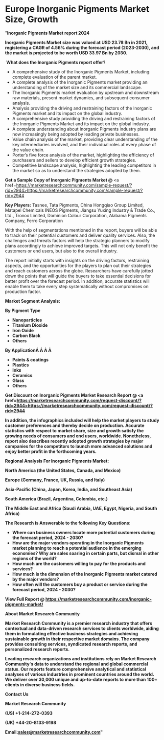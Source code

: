 # Europe Inorganic Pigments Market Size, Growth
"<strong>Inorganic Pigments Market report 2024</strong>

<strong>Inorganic Pigments Market size was valued at USD 23.78 Bn in 2021, registering a CAGR of 4.56% during the forecast period (2023-2030), and the market is projected to be worth USD 33.97 Bn by 2030.</strong>

 <strong><b>What does the Inorganic Pigments report offer?</b></strong>
<ul>
  <li>A comprehensive study of the Inorganic Pigments Market, including complete evaluation of the parent market.</li>
  <li>A complete analysis of the Inorganic Pigments market providing an understanding of the market size and its commercial landscape.</li>
  <li>The Inorganic Pigments market evaluation by upstream and downstream raw materials, present market dynamics, and subsequent consumer analysis.</li>
  <li>Analysis providing the driving and restraining factors of the Inorganic Pigments market and its impact on the global industry.</li>
  <li>A comprehensive study providing the driving and restraining factors of the Inorganic Pigments Market and its impact on the global industry.</li>
  <li>A complete understanding about Inorganic Pigments industry plans are now increasingly being adopted by leading private businesses.</li>
  <li>Value chain analysis of the market, providing clear understanding of the key intermediaries involved, and their individual roles at every phase of the value chain.</li>
  <li>Porter’s five force analysis of the market, highlighting the efficiency of purchasers and sellers to develop efficient growth strategies.</li>
  <li>Competitive landscape analysis, highlighting the leading competitors in the market so as to understand the strategies adopted by them.</li>
</ul>

<strong>Get a Sample Copy of Inorganic Pigments Market @ </strong><a href=https://marketresearchcommunity.com/sample-request/?rid=2944><u>https://marketresearchcommunity.com/sample-request/?rid=2944</u></a>

<strong>Key Players:</strong> 
Tasnee, Tata Pigments, China Hongqiao Group Limited, Matapel Chemicals INEOS Pigments, Jiangsu Yuxing Industry &amp; Trade Co., Ltd., Tronox Limited, Dominion Colour Corporation, Alabama Pigments Company, Ferro Corporation

With the help of segmentations mentioned in the report, buyers will be able to track on their potential customers and deliver quality services. Also, the challenges and threats factors will help the strategic planners to modify plans accordingly to achieve improved targets. This will not only benefit the customers or end users, but also to the overall industry.

The report initially starts with insights on the driving factors, restraining aspects, and the opportunities for the players to plan out their strategies and reach customers across the globe. Researchers have carefully jotted down the points that will guide the buyers to take essential decisions for better profit over the forecast period. In addition, accurate statistics will enable them to take every step systematically without compromises on production factor.

<strong>Market Segment Analysis:</strong>


<strong><strong>By Pigment Type </strong></h4>
<ul>
 	<li>Nanoparticles</li>
 	<li>Titanium Dioxide</li>
 	<li>Iron Oxide</li>
 	<li>Carbon Black</li>
 	<li>Others</li>
</ul>
<strong><strong>By ApplicationÂ Â Â Â  </strong></h4>
<ul>
 	<li>Paints &amp; coatings</li>
 	<li>Plastics</li>
 	<li>Inks</li>
 	<li>Ceramics</li>
 	<li>Glass</li>
 	<li>Others</li>
</ul>
<strong>

<strong>Get Discount on Inorganic Pigments Market Research Report @ </b></strong><a href=https://marketresearchcommunity.com/request-discount/?rid=2944><u>https://marketresearchcommunity.com/request-discount/?rid=2944</u></a>

In addition, the infographics included will help the market players to study customer preferences and thereby decide on production. Accurate statistics with respect to market share, size and growth satisfy the growing needs of consumers and end users, worldwide. Nonetheless, report also describes recently adopted growth strategies by major companies for the competitors to launch more advanced solutions and enjoy better profit in the forthcoming years.

<strong>Regional Analysis For Inorganic Pigments Market:</strong>

<strong>North America</strong> (the United States, Canada, and Mexico)

<strong>Europe</strong> (Germany, France, UK, Russia, and Italy)

<strong>Asia-Pacific</strong> (China, Japan, Korea, India, and Southeast Asia)

<strong>South America</strong> (Brazil, Argentina, Colombia, etc.)

<strong>The Middle East and Africa</strong> (Saudi Arabia, UAE, Egypt, Nigeria, and South Africa)

<strong>The Research is Answerable to the following Key Questions:</strong>
<ul>
 	<li>Where can business owners locate more potential customers during the forecast period, 2024 - 2030?</li>
 	<li>How are the major vendors operating in the Inorganic Pigments market planning to reach a potential audience in the emerging economies? Why are sales soaring in certain parts, but dismal in other regions of the world?</li>
 	<li>How much are the customers willing to pay for the products and services?</li>
 	<li>How much is the dimension of the Inorganic Pigments market catered by the major vendors?</li>
 	<li>How often will the customers buy a product or service during the forecast period, 2024 - 2030?</li>
</ul>

<strong>View Full Report @</strong> <a href=https://marketresearchcommunity.com/inorganic-pigments-market/>https://marketresearchcommunity.com/inorganic-pigments-market/</a>

<strong>About Market Research Community</strong>

Market Research Community is a premier research industry that offers contextual and data-driven research services to clients worldwide, aiding them in formulating effective business strategies and achieving sustainable growth in their respective market domains. The company provides consulting services, syndicated research reports, and personalized research reports.

Leading research organizations and institutions rely on Market Research Community's data to understand the regional and global commercial status. Our reports feature comprehensive analytical and statistical analyses of various industries in prominent countries around the world. We deliver over 30,000 unique and up-to-date reports to more than 100+ clients in diverse business fields.

<strong>Contact Us</strong>

<strong>Market Research Community</strong>

(US) +1-214-272-0393

(UK) +44-20-8133-9198

<strong>Email:</strong>sales@marketresearchcommunity.com"
